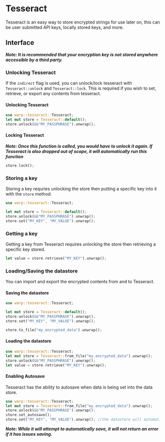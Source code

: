 # Tesseract

Tesseract is an easy way to store encrypted strings for use later on, this can be user submitted API keys, locally stored keys, and more.

## Interface

***Note: It is recommended that your encryption key is not stored anywhere accessible by a third party.***

### Unlocking Tesseract

If the `indirect` flag is used, you can unlock/lock tesseract with `Tesseract::unlock` and `Tesseract::lock`. This is required if you wish to set, retrieve, or export any contents from tesseract.

#### Unlocking Tesseract

```rust
use warp::tesseract::Tesseract;
let mut store = Tesseract::default();
store.unlock(&b"MY_PASSPHRASE").unwrap();
```

#### Locking Tesseract

***Note: Once this function is called, you would have to unlock it again. If Tesseract is also dropped out of scope, it will automatically run this function***

```rust
store.lock();
```

### Storing a key

Storing a key requries unlocking the store then putting a specific key into it with the `store` method. 

```rust
use warp::tesseract::Tesseract;

let mut store = Tesseract::default();
store.unlock(&b"MY_PASSPHRASE").unwrap();
store.set("MY_KEY", "MY_VALUE").unwrap();
```

### Getting a key

Getting a key from Tesseract requires unlocking the store then retrieving a specific key stored. 
```rust
let value = store.retrieve("MY_KEY").unwrap();
```

### Loading/Saving the datastore

You can import and export the encrypted contents from and to Tesseract.

#### Saving the datastore
```rust
use warp::tesseract::Tesseract;

let mut store = Tesseract::default();
store.unlock(&b"MY_PASSPHRASE").unwrap();
store.set("MY_KEY", "MY_VALUE").unwrap();

store.to_file("my_encrypted_data").unwrap();
```

#### Loading the datastore
```rust
use warp::tesseract::Tesseract;
let mut store = Tesseract::from_file("my_encrypted_data").unwrap();
store.unlock(&b"MY_PASSPHRASE").unwrap();
let value = store.retrieve("MY_KEY").unwrap();
```


#### Enabling Autosave

Tesseract has the ability to autosave when data is being set into the data store.

```rust
use warp::tesseract::Tesseract;
let mut store = Tesseract::from_file("my_encrypted_data").unwrap();
store.unlock(&b"MY_PASSPHRASE").unwrap();
store.set_autosave();
store.set("MY_KEY", "MY_VALUE").unwrap(); //the datastore will automatically save
```

***Note: While it will attempt to automatically save, it will not return an error if it has issues saving.***

